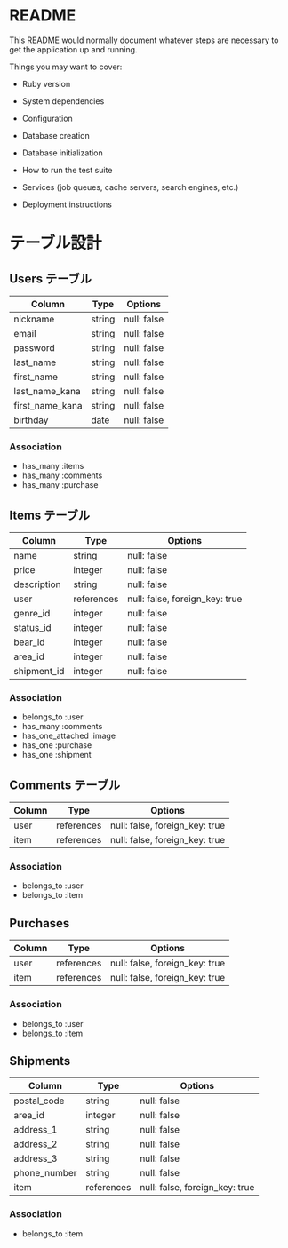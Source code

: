 # README

This README would normally document whatever steps are necessary to get the
application up and running.

Things you may want to cover:

* Ruby version

* System dependencies

* Configuration

* Database creation

* Database initialization

* How to run the test suite

* Services (job queues, cache servers, search engines, etc.)

* Deployment instructions


# テーブル設計

## Users テーブル

| Column          | Type   | Options     |
| --------------- | ------ | ----------- |
| nickname        | string | null: false |
| email           | string | null: false |
| password        | string | null: false |
| last_name       | string | null: false |
| first_name      | string | null: false |
| last_name_kana  | string | null: false |
| first_name_kana | string | null: false |
| birthday        | date   | null: false |

### Association

- has_many :items
- has_many :comments
- has_many  :purchase

## Items テーブル

| Column      | Type    | Options     |
| ----------- | ------- | ----------- |
| name        | string  | null: false |
| price       | integer | null: false |
| description | string  | null: false |
| user        | references | null: false, foreign_key: true |
| genre_id    | integer | null: false |
| status_id   | integer | null: false |
| bear_id     | integer | null: false |
| area_id     | integer | null: false |
| shipment_id | integer | null: false |

### Association

- belongs_to :user
- has_many :comments
- has_one_attached :image
- has_one :purchase
- has_one :shipment

## Comments テーブル

| Column | Type        | Options                        |
| ------ | ----------- | ------------------------------ |
| user   | references  | null: false, foreign_key: true |
| item   | references  | null: false, foreign_key: true |

### Association

- belongs_to :user
- belongs_to :item

## Purchases

| Column | Type        | Options                        |
| ------ | ----------- | ------------------------------ |
| user   | references  | null: false, foreign_key: true |
| item   | references  | null: false, foreign_key: true |

### Association

- belongs_to :user
- belongs_to :item

## Shipments

| Column       | Type    | Options     |
| ------------ | ------- | ----------- |
| postal_code  | string  | null: false |
| area_id      | integer | null: false |
| address_1    | string  | null: false |
| address_2    | string  | null: false |
| address_3    | string  | null: false |
| phone_number | string  | null: false |
| item         | references | null: false, foreign_key: true |

### Association

- belongs_to :item


